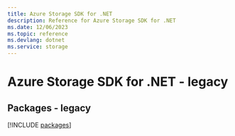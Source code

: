 ```yaml
---
title: Azure Storage SDK for .NET
description: Reference for Azure Storage SDK for .NET
ms.date: 12/06/2023
ms.topic: reference
ms.devlang: dotnet
ms.service: storage
---
```

# Azure Storage SDK for .NET - legacy
## Packages - legacy
[!INCLUDE [packages](storage-index.md)]